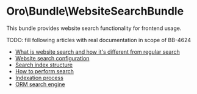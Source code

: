 Oro\Bundle\WebsiteSearchBundle
==============================

This bundle provides website search functionality for frontend usage.

TODO: fill following articles with real documentation in scope of BB-4624

* [What is website search and how it's different from regular search](./Resources/doc/what_is_website_search.md)
* [Website search configuration](./Resources/doc/configuration.md)
* [Search index structure](./Resources/doc/index_structure.md)
* [How to perform search](./Resources/doc/search.md)
* [Indexation process](./Resources/doc/indexation.md)
* [ORM search engine](./Resources/doc/orm_engine.md)
